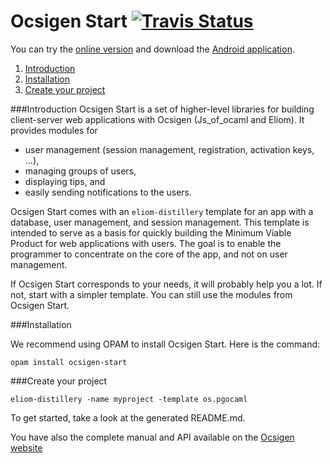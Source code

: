 # Ocsigen Start [![Travis Status][travis-img]][travis]

[travis]:      https://travis-ci.org/ocsigen/ocsigen-start/branches
[travis-img]:  https://img.shields.io/travis/ocsigen/ocsigen-start/master.svg?label=travis

You can try the [online version](https://ocsigen.org/ocsigen-start/demo) and
download
the
[Android application](https://play.google.com/store/apps/details?id=com.osdemo.mobile&hl=en).

1. [Introduction](#introduction)
2. [Installation](#install)
3. [Create your project](#create-your-project)

###<a id="introduction"></a>Introduction
Ocsigen Start is a set of higher-level libraries for building
client-server web applications with Ocsigen (Js_of_ocaml and
Eliom). It provides modules for
* user management (session management, registration, activation keys, ...),
* managing groups of users,
* displaying tips, and
* easily sending notifications to the users.

Ocsigen Start comes with an `eliom-distillery` template for an app
with a database, user management, and session management.  This
template is intended to serve as a basis for quickly building the
Minimum Viable Product for web applications with users. The goal is to
enable the programmer to concentrate on the core of the app, and not
on user management.

If Ocsigen Start corresponds to your needs, it will probably help you
a lot. If not, start with a simpler template. You can still use the
modules from Ocsigen Start.

###<a id="install"></a>Installation

We recommend using OPAM to install Ocsigen Start. Here is the command:

```
opam install ocsigen-start
```

###<a id="create-your-project"></a>Create your project
```
eliom-distillery -name myproject -template os.pgocaml
```

To get started, take a look at the generated README.md.

You have also the complete manual and API available on
the [Ocsigen website](http://ocsigen.org/ocsigen-start/)
